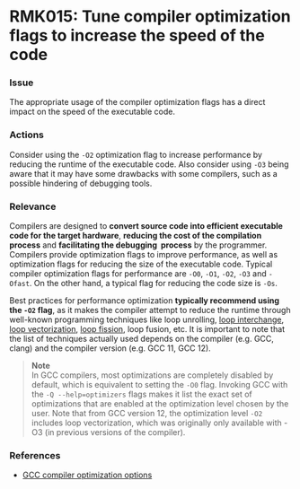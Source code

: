 # RMK015: Tune compiler optimization flags to increase the speed of the code

### Issue

The appropriate usage of the compiler optimization flags has a direct impact on
the speed of the executable code.

### Actions

Consider using the `-O2` optimization flag to increase performance by reducing
the runtime of the executable code. Also consider using `-O3` being aware that
it may have some drawbacks with some compilers, such as a possible hindering of
debugging tools.

### Relevance

Compilers are designed to **convert source code into efficient executable code
for the target hardware**, **reducing the cost of the compilation process** and
**facilitating the debugging  process** by the programmer. Compilers provide
optimization flags to improve performance, as well as optimization flags for
reducing the size of the executable code. Typical compiler optimization flags
for performance are `-O0`, `-O1`, `-O2`, `-O3` and `-Ofast`. On the other hand,
a typical flag for reducing the code size is `-Os`.

Best practices for performance optimization **typically recommend using the
`-O2` flag**, as it makes the compiler attempt to reduce the runtime through
well-known programming techniques like loop unrolling,
[loop interchange](../../Glossary/Loop-interchange.md),
[loop vectorization](../../Glossary/Vectorization.md),
[loop fission](../../Glossary/Loop-fission.md), loop fusion, etc. It is important to
note that the list of techniques actually used depends on the compiler (e.g.
GCC, clang) and the compiler version (e.g. GCC 11, GCC 12).

>**Note**  
>In GCC compilers, most optimizations are completely disabled by default, which
>is equivalent to setting the `-O0` flag. Invoking GCC with the
>`-Q --help=optimizers` flags makes it list the exact set of optimizations that
>are enabled at the optimization level chosen by the user. Note that from GCC
>version 12, the optimization level `-O2` includes loop vectorization, which was
>originally only available with -O3 (in previous versions of the compiler).

### References

* [GCC compiler optimization options](https://gcc.gnu.org/onlinedocs/gcc/Optimize-Options.html)
